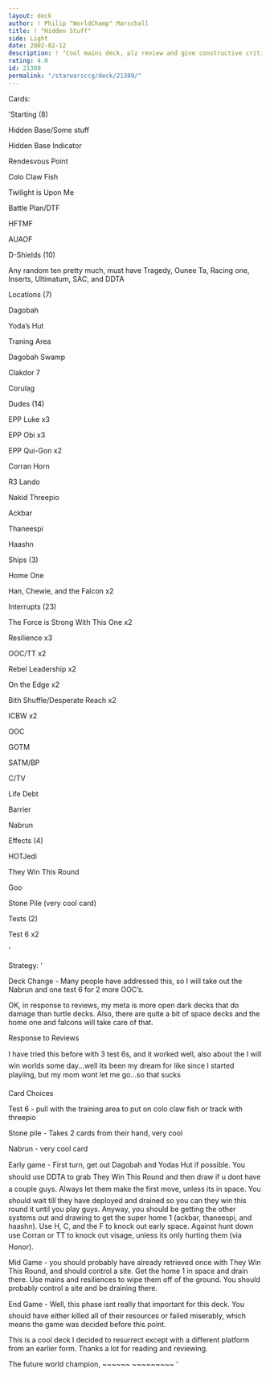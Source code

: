 ```yaml
---
layout: deck
author: ! Philip "WorldChamp" Marschall
title: ! "Hidden Stuff"
side: Light
date: 2002-02-12
description: ! "Cool mains deck, plz review and give constructive criticism, I need to know for next tourney."
rating: 4.0
id: 21389
permalink: "/starwarsccg/deck/21389/"
---
```

Cards: 

'Starting (8)

Hidden Base/Some stuff

Hidden Base Indicator

Rendesvous Point

Colo Claw Fish 

Twilight is Upon Me

Battle Plan/DTF

HFTMF

AUAOF


D-Shields (10)

Any random ten pretty much, must have Tragedy, Ounee Ta, Racing one, Inserts, Ultimatum, SAC, and DDTA


Locations (7)

Dagobah

Yoda’s Hut

Traning Area

Dagobah Swamp

Clakdor 7

Corulag


Dudes (14)

EPP Luke x3

EPP Obi x3

EPP Qui-Gon x2

Corran Horn

R3 Lando

Nakid Threepio

Ackbar

Thaneespi

Haashn


Ships (3)

Home One

Han, Chewie, and the Falcon x2


Interrupts (23)

The Force is Strong With This One x2

Resilience x3

OOC/TT x2

Rebel Leadership x2

On the Edge x2

Bith Shuffle/Desperate Reach x2

ICBW x2

OOC

GOTM

SATM/BP

C/TV

Life Debt

Barrier

Nabrun


Effects (4)

HOTJedi

They Win This Round

Goo

Stone Pile (very cool card)


Tests (2)

Test 6 x2

'

Strategy: '

Deck Change - Many people have addressed this, so I will take out the Nabrun and one test 6 for 2 more OOC’s. 


OK, in response to reviews, my meta is more open dark decks that do damage than turtle decks. Also, there are quite a bit of space decks and the home one and falcons will take care of that.   


Response to Reviews

I have tried this before with 3 test 6s, and it worked well, also about the I will win worlds some day...well its been my dream for like since I started playiing, but my mom wont let me go...so that sucks


Card Choices 

Test 6 - pull with the training area to put on colo claw fish or track with threepio

Stone pile - Takes 2 cards from their hand, very cool

Nabrun - very cool card


Early game - First turn, get out Dagobah and Yodas Hut if possible. You should use DDTA to grab They Win This Round and then draw if u dont have a couple guys. Always let them make the first move, unless its in space. You should wait till they have deployed and drained so you can they win this round it until you play guys. Anyway, you should be getting the other systems out and drawing to get the super home 1 (ackbar, thaneespi, and haashn). Use H, C, and the F to knock out early space. Against hunt down use Corran or TT to knock out visage, unless its only hurting them (via Honor). 


Mid Game - you should probably have already retrieved once with They Win This Round, and should control a site. Get the home 1 in space and drain there. Use mains and resiliences to wipe them off of the ground. You should probably control a site and be draining there.


End Game - Well, this phase isnt really that important for this deck. You should have either killed all of their resources or failed miserably, which means the game was decided before this point. 


This is a cool deck I decided to resurrect except with a different platform from an earlier form. Thanks a lot for reading and reviewing.


The future world champion, ~~~~~~ ~~~~~~~~~      '
